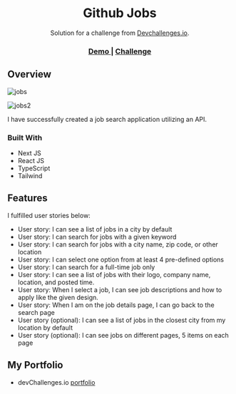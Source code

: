 <h1 align="center">Github Jobs</h1>

<div align="center">
   Solution for a challenge from  <a href="http://devchallenges.io" target="_blank">Devchallenges.io</a>.
</div>

<div align="center">
  <h3>
    <a href="https://github-jobs-indol.vercel.app/" target="_blank">
      Demo
    </a>
    <span> | </span>
    <a href="https://devchallenges.io/challenges/TtUjDt19eIHxNQ4n5jps" target="_blank">
      Challenge
    </a>
  </h3>
</div>

## Overview

![jobs](https://github.com/altunf/github-jobs/assets/116505991/7e539f6f-5741-4898-ac69-e16f305f29e5)

![jobs2](https://github.com/altunf/github-jobs/assets/116505991/81870780-8b39-45f0-aa0e-098a020252cc)

I have successfully created a job search application utilizing an API.

### Built With

- Next JS
- React JS
- TypeScript
- Tailwind

## Features

I fulfilled user stories below:

- User story: I can see a list of jobs in a city by default
- User story: I can search for jobs with a given keyword
- User story: I can search for jobs with a city name, zip code, or other location
- User story: I can select one option from at least 4 pre-defined options
- User story: I can search for a full-time job only
- User story: I can see a list of jobs with their logo, company name, location, and posted time.
- User story: When I select a job, I can see job descriptions and how to apply like the given design.
- User story: When I am on the job details page, I can go back to the search page
- User story (optional): I can see a list of jobs in the closest city from my location by default
- User story (optional): I can see jobs on different pages, 5 items on each page

## My Portfolio

- devChallenges.io [portfolio](https://devchallenges.io/portfolio/altunf)

